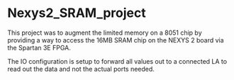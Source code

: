 # Nexys2_SRAM_project
This project was to augment the limited memory on a 8051 chip by providing a way to access the 16MB SRAM chip on the NEXYS 2 board via the Spartan 3E FPGA.

The IO configuration is setup to forward all values out to a connected LA to read out the data and not the actual ports needed.
